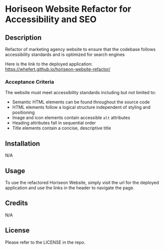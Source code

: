 # Horiseon Website Refactor for Accessibility and SEO

## Description

Refactor of marketing agency website to ensure that the codebase follows accessibility standards
and is optimized for search engines

Here is the link to the deployed application: https://whefert.github.io/horiseon-website-refactor/

### Acceptance Criteria

The website must meet accessibility standards including but not limited to:

- Semantic HTML elements can be found throughout the source code
- HTML elements follow a logical structure independent of styling and positioning
- Image and icon elements contain accessible `alt` attributes
- Heading attributes fall in sequential order
- Title elements contain a concise, descriptive title

## Installation

N/A

## Usage

To use the refactored Horiseon Website, simply visit the url for the deployed application and use the links in the header to navigate the page.

## Credits

N/A

## License

Please refer to the LICENSE in the repo.
